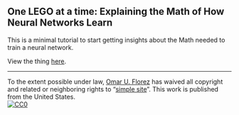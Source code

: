 ## One LEGO at a time: Explaining the Math of How Neural Networks Learn

This is a minimal tutorial to start getting insights about the Math needed to train a neural network.

View the thing [here](http://kbroman.org/simple_site).

---

To the extent possible under law,
[Omar U. Florez](https://www.linkedin.com/in/omar-u-florez-35338015/)
has waived all copyright and related or neighboring rights to
&ldquo;[simple site](https://github.com/kbroman/simple_site)&rdquo;.
This work is published from the United States.
<br/>
[![CC0](https://i.creativecommons.org/p/zero/1.0/88x31.png)](https://creativecommons.org/publicdomain/zero/1.0/)
